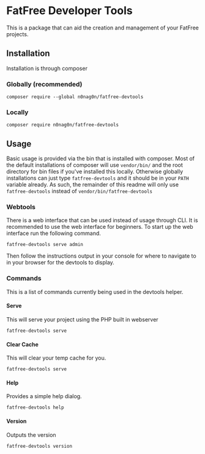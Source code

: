# FatFree Developer Tools
This is a package that can aid the creation and management of your FatFree projects.

## Installation
Installation is through composer

### Globally (recommended)
```
composer require --global n0nag0n/fatfree-devtools
```

### Locally
```
composer require n0nag0n/fatfree-devtools
```

## Usage
Basic usage is provided via the bin that is installed with composer. Most of the default installations of composer will use `vendor/bin/` and the root directory for bin files if you've installed this locally. Otherwise globally installations can just type `fatfree-devtools` and it should be in your `PATH` variable already. As such, the remainder of this readme will only use `fatfree-devtools` instead of `vendor/bin/fatfree-devtools`

### Webtools
There is a web interface that can be used instead of usage through CLI. It is recommended to use the web interface for beginners. To start up the web interface run the following command.
```
fatfree-devtools serve admin
```
Then follow the instructions output in your console for where to navigate to in your browser for the devtools to display.

### Commands
This is a list of commands currently being used in the devtools helper.

#### Serve
This will serve your project using the PHP built in webserver
```
fatfree-devtools serve
```

#### Clear Cache
This will clear your temp cache for you.
```
fatfree-devtools serve
```

#### Help
Provides a simple help dialog.
```
fatfree-devtools help
```

#### Version
Outputs the version
```
fatfree-devtools version
```